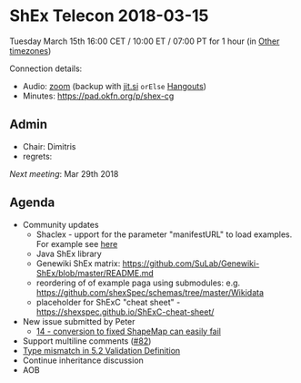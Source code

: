 # ShEx Telecon 2018-03-15

Tuesday March 15th 16:00 CET / 10:00 ET / 07:00 PT for 1 hour (in [Other timezones](https://www.timeanddate.com/worldclock/fixedtime.html?msg=ShEx+CG&iso=20180315T16&p1=195&ah=1))

Connection details:

* Audio: [zoom](https://zoom.us/j/441496948) (backup with [jit.si](https://meet.jit.si/ShEx) `orElse` [Hangouts](http://tinyurl.com/ShEx-hangouts))
* Minutes: https://pad.okfn.org/p/shex-cg

## Admin

 * Chair: Dimitris
 * regrets: 

*Next meeting*: Mar 29th 2018

## Agenda
 * Community updates 
   * Shaclex - upport for the parameter "manifestURL" to load examples. For example see [here](http://shaclex.herokuapp.com/load?manifestURL=https://raw.githubusercontent.com/BD2KOnFHIR/FHIRDevDays2017/master/shex_examples.json)
   * Java ShEx library
   * Genewiki ShEx matrix: https://github.com/SuLab/Genewiki-ShEx/blob/master/README.md
   * reordering of of example paga using submodules: e.g. https://github.com/shexSpec/schemas/tree/master/Wikidata
   * placeholder for ShExC "cheat sheet" - https://shexspec.github.io/ShExC-cheat-sheet/
 * New issue submitted by Peter
   * [14 - conversion to fixed ShapeMap can easily fail](https://github.com/shexSpec/shape-map/issues/14)
 * Support multiline comments ([#82](https://github.com/shexSpec/shex/issues/82))  
 * [Type mismatch in 5.2 Validation Definition](https://github.com/shexSpec/shex/issues/80)
 * Continue inheritance discussion
 * AOB 
